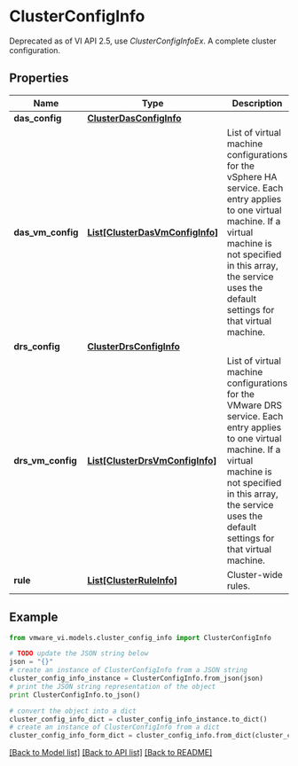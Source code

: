 # ClusterConfigInfo

Deprecated as of VI API 2.5, use *ClusterConfigInfoEx*.  A complete cluster configuration. 

## Properties
Name | Type | Description | Notes
------------ | ------------- | ------------- | -------------
**das_config** | [**ClusterDasConfigInfo**](ClusterDasConfigInfo.md) |  | 
**das_vm_config** | [**List[ClusterDasVmConfigInfo]**](ClusterDasVmConfigInfo.md) | List of virtual machine configurations for the vSphere HA service.  Each entry applies to one virtual machine.  If a virtual machine is not specified in this array, the service uses the default settings for that virtual machine.  | [optional] 
**drs_config** | [**ClusterDrsConfigInfo**](ClusterDrsConfigInfo.md) |  | 
**drs_vm_config** | [**List[ClusterDrsVmConfigInfo]**](ClusterDrsVmConfigInfo.md) | List of virtual machine configurations for the VMware DRS service.  Each entry applies to one virtual machine.  If a virtual machine is not specified in this array, the service uses the default settings for that virtual machine.  | [optional] 
**rule** | [**List[ClusterRuleInfo]**](ClusterRuleInfo.md) | Cluster-wide rules.  | [optional] 

## Example

```python
from vmware_vi.models.cluster_config_info import ClusterConfigInfo

# TODO update the JSON string below
json = "{}"
# create an instance of ClusterConfigInfo from a JSON string
cluster_config_info_instance = ClusterConfigInfo.from_json(json)
# print the JSON string representation of the object
print ClusterConfigInfo.to_json()

# convert the object into a dict
cluster_config_info_dict = cluster_config_info_instance.to_dict()
# create an instance of ClusterConfigInfo from a dict
cluster_config_info_form_dict = cluster_config_info.from_dict(cluster_config_info_dict)
```
[[Back to Model list]](../README.md#documentation-for-models) [[Back to API list]](../README.md#documentation-for-api-endpoints) [[Back to README]](../README.md)


